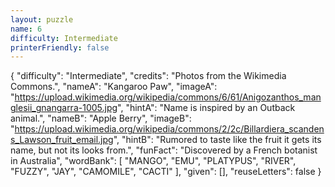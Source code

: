 ```yaml
---
layout: puzzle
name: 6
difficulty: Intermediate
printerFriendly: false
---
```

{
    "difficulty": "Intermediate",
    "credits": "Photos from the Wikimedia Commons.",
    "nameA": "Kangaroo Paw",
    "imageA": "https://upload.wikimedia.org/wikipedia/commons/6/61/Anigozanthos_manglesii_gnangarra-1005.jpg",
    "hintA": "Name is inspired by an Outback animal.",
    "nameB": "Apple Berry",
    "imageB": "https://upload.wikimedia.org/wikipedia/commons/2/2c/Billardiera_scandens_Lawson_fruit_email.jpg",
    "hintB": "Rumored to taste like the fruit it gets its name, but not its looks from.",
    "funFact": "Discovered by a French botanist in Australia",
    "wordBank": [
        "MANGO",
        "EMU",
        "PLATYPUS",
        "RIVER",
        "FUZZY",
        "JAY",
        "CAMOMILE",
        "CACTI"
    ],
    "given": [],
    "reuseLetters": false
}